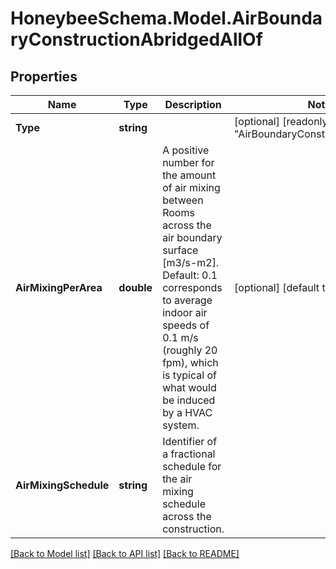 
# HoneybeeSchema.Model.AirBoundaryConstructionAbridgedAllOf

## Properties

Name | Type | Description | Notes
------------ | ------------- | ------------- | -------------
**Type** | **string** |  | [optional] [readonly] [default to "AirBoundaryConstructionAbridged"]
**AirMixingPerArea** | **double** | A positive number for the amount of air mixing between Rooms across the air boundary surface [m3/s-m2]. Default: 0.1 corresponds to average indoor air speeds of 0.1 m/s (roughly 20 fpm), which is typical of what would be induced by a HVAC system. | [optional] [default to 0.1D]
**AirMixingSchedule** | **string** | Identifier of a fractional schedule for the air mixing schedule across the construction. | 

[[Back to Model list]](../README.md#documentation-for-models)
[[Back to API list]](../README.md#documentation-for-api-endpoints)
[[Back to README]](../README.md)

